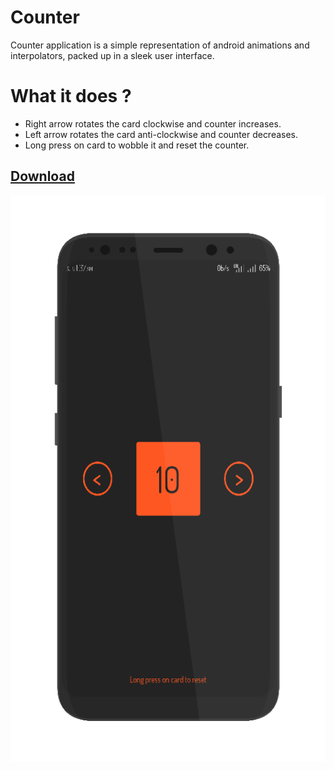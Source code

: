 # Counter
Counter application is a simple representation of android animations and interpolators, packed up in a sleek user interface.

# What it does ?
- Right arrow rotates the card clockwise and counter increases.
- Left arrow rotates the card anti-clockwise and counter decreases.
- Long press on card to wobble it and reset the counter.

## [Download](Counter.apk?raw=true)
![Screenshot](screenshot.png?raw=true)
